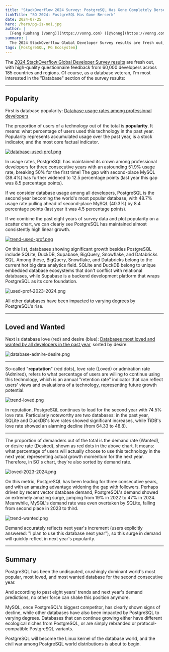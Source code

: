```yaml
---
title: "StackOverflow 2024 Survey: PostgreSQL Has Gone Completely Berserk"
linkTitle: "SO 2024: PostgreSQL Has Gone Berserk"
date: 2024-07-25
hero: /hero/pg-is-no1.jpg
author: |
  [Feng Ruohang (Vonng)](https://vonng.com) ([@Vonng](https://vonng.com/en/)) | [Original Chinese Post](https://mp.weixin.qq.com/s/VD_o1HIUVQHmHGcAS4UNwA)
summary: |
  The 2024 StackOverflow Global Developer Survey results are fresh out, and PostgreSQL has become the most popular, most loved, and most wanted database globally for the second consecutive year. Nothing can stop PostgreSQL from devouring the entire database world anymore!
tags: [PostgreSQL, PG Ecosystem]
---
```


The [2024 StackOverflow Global Developer Survey results](https://survey.stackoverflow.co/2024/) are fresh out, with high-quality questionnaire feedback from 60,000 developers across 185 countries and regions. Of course, as a database veteran, I'm most interested in the "Database" section of the survey results:

------

## Popularity

First is database popularity: [Database usage rates among professional developers](https://survey.stackoverflow.co/2024/technology#1-databases)

The proportion of users of a technology out of the total is **popularity**. It means: what percentage of users used this technology in the past year. Popularity represents accumulated usage over the past year, is a stock indicator, and the most core factual indicator.

[![database-used-prof.png](database-used-prof.png)](https://survey.stackoverflow.co/2024/technology#1-databases)

In usage rates, PostgreSQL has maintained its crown among professional developers for three consecutive years with an astounding 51.9% usage rate, breaking 50% for the first time! The gap with second-place MySQL (39.4%) has further widened to 12.5 percentage points (last year this gap was 8.5 percentage points).

If we consider database usage among all developers, PostgreSQL is the second year becoming the world's most popular database, with 48.7% usage rate pulling ahead of second-place MySQL (40.3%) by 8.4 percentage points (last year it was 4.5 percentage points).

If we combine the past eight years of survey data and plot popularity on a scatter chart, we can clearly see PostgreSQL has maintained almost consistently high linear growth.

[![trend-used-prof.png](trend-used-prof.png)](https://demo.pigsty.cc/d/sf-survey/stackoverflow-survey?orgId=1&viewPanel=45)

On this list, databases showing significant growth besides PostgreSQL include SQLite, DuckDB, Supabase, BigQuery, Snowflake, and Databricks SQL.
Among these, BigQuery, Snowflake, and Databricks belong to the current hot big data analytics field. SQLite and DuckDB belong to unique embedded database ecosystems that don't conflict with relational databases, while Supabase is a backend development platform that wraps PostgreSQL as its core foundation.

![used-prof-2023-2024.png](used-prof-2023-2024.png)

All other databases have been impacted to varying degrees by PostgreSQL's rise.

------

## Loved and Wanted

Next is database love (red) and desire (blue): [Databases most loved and wanted by all developers in the past year](https://survey.stackoverflow.co/2024/technology#2-databases), sorted by desire.

![database-admire-desire.png](database-admire-desire.png)

------

So-called "**reputation**" (red dots), love rate (Loved) or admiration rate (Admired), refers to what percentage of users are willing to continue using this technology, which is an annual "retention rate" indicator that can reflect users' views and evaluations of a technology, representing future growth potential.

![trend-loved.png](trend-loved.png)

In reputation, PostgreSQL continues to lead for the second year with 74.5% love rate. Particularly noteworthy are two databases: in the past year, SQLite and DuckDB's love rates showed significant increases, while TiDB's love rate showed an alarming decline (from 64.33 to 48.8).

------

The proportion of demanders out of the total is the demand rate (Wanted), or desire rate (Desired), shown as red dots in the above chart. It means: what percentage of users will actually choose to use this technology in the next year, representing actual growth momentum for the next year. Therefore, in SO's chart, they're also sorted by demand rate.

![loved-2023-2024.png](loved-2023-2024.png)

On this metric, PostgreSQL has been leading for three consecutive years, and with an amazing advantage widening the gap with followers. Perhaps driven by recent vector database demand, PostgreSQL's demand showed an extremely amazing surge, jumping from 19% in 2022 to 47% in 2024. Meanwhile, MySQL's demand rate was even overtaken by SQLite, falling from second place in 2023 to third.

![trend-wanted.png](trend-wanted.png)

Demand accurately reflects next year's increment (users explicitly answered: "I plan to use this database next year"), so this surge in demand will quickly reflect in next year's popularity.

-------

## Summary

PostgreSQL has been the undisputed, crushingly dominant world's most popular, most loved, and most wanted database for the second consecutive year.

And according to past eight years' trends and next year's demand predictions, no other force can shake this position anymore.

MySQL, once PostgreSQL's biggest competitor, has clearly shown signs of decline, while other databases have also been impacted by PostgreSQL to varying degrees.
Databases that can continue growing either have different ecological niches from PostgreSQL, or are simply rebranded or protocol-compatible PostgreSQL variants.

PostgreSQL will become the Linux kernel of the database world, and the civil war among PostgreSQL world distributions is about to begin.